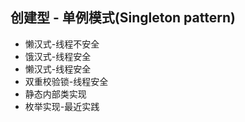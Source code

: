 ## 创建型 - 单例模式(Singleton pattern)
* 懒汉式-线程不安全
* 饿汉式-线程安全
* 懒汉式-线程安全
* 双重校验锁-线程安全
* 静态内部类实现
* 枚举实现-最近实践